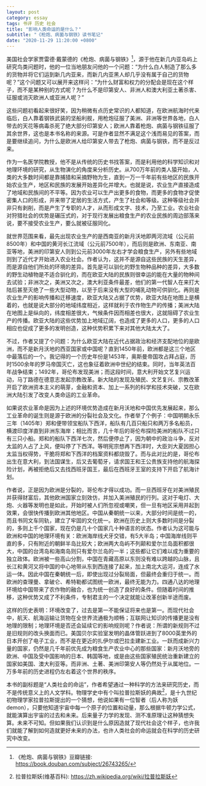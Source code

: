 ```yaml
---
layout: post
category: essay
tags: 书评 历史 社会
title: "影响人类命运的是什么？"
subtitle: "《枪炮、病菌与钢铁》读书笔记"
date: "2020-11-29 11:20:00 +0800"
---
```


美国社会学家贾雷德·戴蒙德的《枪炮、病菌与钢铁》[^1]，源于他在新几内亚岛屿上研究鸟类问题时，他的一位当地朋友问他的一个问题：“为什么白人制造了那么多的货物并将它们运到新几内亚来，而新几内亚黑人却几乎没有属于自己的货物呢？”这个问题又可以展开来这样问：“为什么财富和权力的分配会是现在这个样子，而不是某种别的方式呢？为什么不是印第安人、非洲人和澳大利亚土著杀害、征服或消灭欧洲人或亚洲人呢？”

这些问题初看起来很好笑，因为稍微有点历史常识的人都知道，在欧洲航海时代来临后，白人靠着钢铁武装的坚船利舰，用枪炮征服了美洲、非洲等世界各地，白人带去的天花等病毒杀死了绝大部分印第安人；欧洲人靠着枪炮、病菌与钢铁征服了其余世界，这也是本书名称的来源。可是作者显然不满足这个浅而易见的答案，而是要继续追问，为什么是欧洲人给印第安人带去了枪炮、病菌与钢铁，而不是反过来。

作为一名医学院教授，他不是从传统的历史书找答案，而是利用他的科学知识和对地理环境的研究，从生物演化的角度来分析历史。从700万年前的类人猿开始，人类的大多数时间都是靠捕猎和采摘野物为生，直到一万一千年前有些地区的民族开始农业生产，地区和民族的发展开始差异化并增大。也就是说，农业生产直接造成了地域和民族间的不平等。因为农业可以生产出更多的食物，而更多的食物才促使密集人口的形成，并来带了定居的生活方式，产生了社会和等级。这种等级社会并非只有剥削，而是产生了专职的人才，从而形成文字、技术，乃至工业。农业社会对狩猎社会的优势是碾压式的，对于现行发展出粮食生产的农业民族的周边部落来说，要不接受农业生产，要么就被征服同化。

就世界范围来看，最先出现农业生产的是西南亚的新月沃地即两河流域（公元前8500年）和中国的黄河长江流域（公元前7500年），而后则是欧洲、东南亚、南亚等地，美洲的印第安人则到公元前3000年左右才学会粮食生产，另外有些地域则到了近代才开始进入农业社会。作者认为，这并不是源自这些民族的天生差异，而是源自他们所处的环境的差异。首先是可以驯化的野生物种品种的差异，大多数的野生动植物是不适合驯化的，而在欧亚大陆的民族则很幸运的能在大量的物种间去试验；非洲次之，美洲又次之，澳大利亚条件最差，他们的第一代智人在来打大陆后甚至灭绝了一些大型动物，以至于后来没有大型的哺乳动物可供驯化。再则是农业生产的影响传播和迁移速度，欧亚大陆又占据了优势，欧亚大陆在地图上是横着的，也就是说大部分的地域纬度相近，这样就利于农作物生产的传播；美洲大陆在地图上是纵向的，纬度相差很大，气候条件因而相差也很大，这就阻碍了农业生产的传播。欧亚大陆的这些优势加上地域辽阔，也造成了更多的人口，更多的人口相应也促成了更多的发明创造，这种优势积累下来对其他大陆太大了。

不过，作者又提了个问题：为什么欧亚大陆在近代占据政治和经济支配地位的是欧洲，而不是新月沃地的西亚国家或中国呢？直到1450年前，欧洲都是这三个地区中最落后的一个。我记得的一个历史年份是1453年，奥斯曼帝国攻占拜占庭，历时1500余年的罗马帝国灭亡，这也象征着欧洲中世纪的结束。同时，当年英法百年战争结束；1492年，哥伦布发现美洲；而这段时间，意大利开始文艺复兴运动，马丁路德在德意志发起宗教改革。新大陆的发现及殖民、文艺复兴、宗教改革开启了欧洲资本主义的萌芽，金融和资本、加上一系列的科学和技术突破，又在欧洲大陆引发了改变人类命运的工业革命。

如果说农业革命是因为上述的环境优势造成在新月沃地和中国优先发展起来，那么工业革命的诞生则是源于欧洲的分裂社会及文化。作者举了个例子：中国明朝永乐三年（1405年）郑和便带领宝船队下西洋，船队有几百只船只和两万多名船员，横渡印度洋直到非洲东海岸；相比而言，几十年后的哥伦布探险美洲的船队不过只有三只小船。郑和的船队下西洋七次，然后便停止了，因为朝中的政治斗争，反对太监的人占了上风，便叫停了下西洋。等明宪宗想再下西洋时，大臣刘大夏因担心太监当权得势，干脆将郑和下西洋的档案资料都烧毁了。而与此对比的是，哥伦布出生在意大利，到法国谋生，后又去葡萄牙，请求国王和王公贵族支持他的航海探险计划，再被拒绝后又去找西班牙国王，最后在西班牙王室的支持下开启了航海计划。

作者说，正是因为欧洲是分裂的，哥伦布才得以成功。而一旦西班牙在对美洲殖民并获得财富后，其他欧洲国家立刻效仿，并加入美洲殖民的行列。这对于电灯、大炮、火器等发明也是如此，开始时被人们所忽视或嘲笑，但一旦有地区采用并起到效果，会很快传播到欧洲其他地区。中国从秦朝统一以来，大部分时间是统一的，而且书同文车同轨，建立了牢固的文化统一。欧洲在历史上则大多数时间是分裂的，多则上千个国家，现在仍是几十个国家几十种语言的状态。作者认为这可能与欧洲和中国的地理环境有关：欧洲海岸线犬牙交错，有5大半岛；中国海岸线则平直的多，只有附近的朝鲜半岛比较大；欧洲两大岛屿不列颠和爱尔兰岛面积都很大，中国的台湾岛和海南岛则只有爱尔兰岛的一半；这些都让它们难以成为重要的独立政体。欧洲被一些高山分割，中国在青藏高原以东则没有难以跨越的山脉，且长江和黄河又将中国的中心地带从东到西连接了起来，加上南北大运河，连成了水运一体。因此中国在秦朝统一后，即使出现过分裂局面，但最终会重归于统一。而欧洲的查理曼、拿破仑、希特勒都试图统一欧洲，最终无能为力。四通八达的地理环境给中国带来了农作物的融合，也为统一创造了良好的条件。但随着时间的推移，这种优势又成了不利条件，专制君主的一个决定就能让改革创新半途而废。

这样的历史表明：环境改变了，过去是第一不能保证将来也是第一。而现代社会中，航天、航海运输让货物在全世界流通极为顺畅；互联网让知识的传播更是没有地理的限制；地理环境是否还会延续它的影响规则呢？作者说：所谓的新规则不过是旧规则的改头换面而已。美国贝尔实验室发明的晶体管跃进到了8000英里外的日本开创了电子工业，而不是在更近的扎伊尔或巴拉圭建新工业。一跃而成新兴力量的国家，仍然是几千年前优先成为粮食生产农业中心的那些国家：新月沃地旁的欧洲、中国及受中国影响的日本、韩国等地，或是由这些国家殖民统治重新建立的国家如美国、澳大利亚等。而非洲、土著、美洲印第安人等仍然处于从属地位。一万多年前的历史进程仍左右着这个世界的秩序。

本书的副标题是“人类社会的命运”，作者希望通过一种科学的方法来研究历史，而不是传统意义上的人文学科。物理学史中有个叫拉普拉斯妖的典故[^2]，是十九世纪初物理学家拉普拉斯提出的一个猜想，他说如果有一位智者（后人称为妖 demon），只要他知道宇宙中每一个原子的位置和动量，那么根据牛顿力学公式，就能演算出宇宙的过去和未来。后来量子力学的发现、测不准原理让这种猜想失算。未来不可知。但如果我们认识到是什么原因造就了现代社会这个样子，也许我们就能了解到如何造就更好未来的办法，也许人类社会的命运就会在科学的历史研究中改变。

[^1]: 《枪炮、病菌与钢铁》豆瓣链接: https://book.douban.com/subject/26743265/
[^2]: 拉普拉斯妖(维基百科): https://zh.wikipedia.org/wiki/拉普拉斯妖

